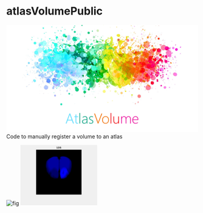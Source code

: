 # atlasVolumePublic
 <img src="/figures/AtlasVolume.png" alt="drawing"/>
Code to manually register a volume to an atlas


<img src="/figures/demo_sagittal.gif" alt="fig" width="50%"/>  <img src="/figures/demo_coronal.gif" alt="fig" width="40%"/>
